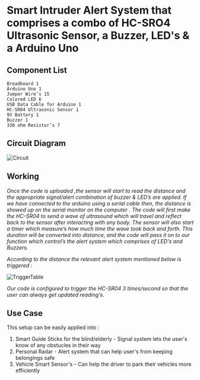 # **Smart Intruder Alert System that comprises a combo of HC-SRO4 Ultrasonic Sensor, a Buzzer, LED's & a Arduino Uno**

## Component List 

```
Breadboard 1
Arduino Uno 1
Jumper Wire’s 15
Colored LED 6
USB Data Cable for Arduino 1
HC-SR04 Ultrasonic Sensor 1
9V Battery 1
Buzzer 1
330 ohm Resistor’s 7
```

## Circuit Diagram

![Circuit](https://user-images.githubusercontent.com/33223665/152725931-343f5f06-a1f7-4781-aeaa-592e3322d9e0.jpg)

## Working 

*Once the code is uploaded ,the sensor will start to read the distance and the appropriate signal/alert combination of buzzer & LED’s are applied. 
If we have connected to the arduino using a serial cable then, the distance is showed up on the serial monitor on the computer .
The code will first make the HC-SR04 to send a wave of ultrasound which will travel and reflect back to the sensor after interacting with any body. The sensor will also start a timer which measure’s how much time the wave took back and forth.
This duration will be converted into distance, and the code will pass it on to our function which control’s the alert system which comprises of LED's and Buzzers.*

*According to the distance the relevant alert system mentioned below is triggered :*

![TriggerTable](https://user-images.githubusercontent.com/33223665/152726286-ac1ddc4f-97e1-4db8-816b-8ca7c351f76a.png)

*Our code is configured to trigger the HC-SR04 3 times/second so that the user can always get updated reading's.*

## Use Case

This setup can be easily applied into :


1. Smart Guide Sticks for the blind/elderly - Signal system lets the user's know of any obstucles in their way
2. Personal Radar - Alert system that can help user's from keeping belongings safe
3. Vehicle Smart Sensor's - Can help the driver to park their vehicles more efficiently

